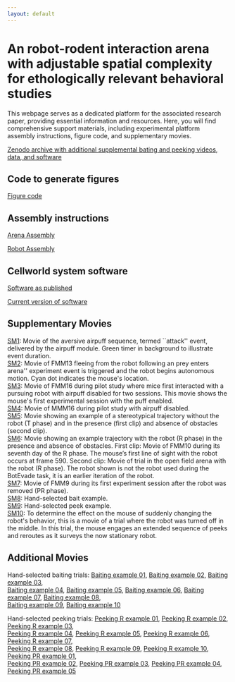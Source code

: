 ```yaml
---
layout: default
---
```

# An robot-rodent interaction arena with adjustable spatial complexity for ethologically relevant behavioral studies

This webpage serves as a dedicated platform for the associated research paper, providing essential information and resources.  Here, you will find comprehensive support materials, including experimental platform assembly instructions, figure code, and supplementary movies. 

[Zenodo archive with additional supplemental bating and peeking videos, data, and software](https://doi.org/10.5281/zenodo.10308436)

## Code to generate figures
[Figure code](https://colab.research.google.com/drive/1XQse5IhVzUngcO0sqSfA72_A3R13oN_s)

## Assembly instructions 

[Arena Assembly](https://github.com/cellworld/arena_assembly)

[Robot Assembly](https://github.com/cellworld/robot_assembly)

## Cellworld system software

[Software as published](https://github.com/cellworld/cellworld_methods_Cell_Reports)

[Current version of software](https://github.com/cellworld)

## Supplementary Movies

[SM1](https://drive.google.com/file/d/15kYQ08wkxQSVNKPTcDjExMeWcO-_lcIr/view?usp=drive_link): Movie of the aversive airpuff sequence, termed ``attack'' event, delivered by the airpuff module. Green timer in background to illustrate event duration.\
[SM2](https://drive.google.com/file/d/1CFKGqN_E3kLcLlZ1kaWFpweNhRsrIOGm/view?usp=drive_link): Movie of FMM13 fleeing from the robot following an prey enters arena'' experiment event is triggered and the robot begins autonomous motion. Cyan dot indicates the mouse's location.\
[SM3](https://drive.google.com/file/d/1hTnazNUwTexS4V1q34gw31Hbr2WWD43k/view?usp=drive_link): Movie of FMM16 during pilot study where mice first interacted with a pursuing robot with airpuff disabled for two sessions. This movie shows the mouse's first experimental session with the puff enabled.\
[SM4](https://drive.google.com/file/d/1HNPp-ZUfcWcXzqO9hbwgw8Wbi8MzIKxi/view?usp=drive_link): Movie of MMM16 during pilot study with airpuff disabled.\
[SM5](https://drive.google.com/file/d/1I4GmLt-zJu317692L_qIAbHeZkEBi_te/view?usp=drive_link): Movie showing an example of a stereotypical trajectory without the robot (T phase) and in the presence (first clip) and absence of obstacles
(second clip).  
[SM6](https://drive.google.com/file/d/1ITuEYMaQK5Dx2QBWYJRPyuGJCTomNtZU/view?usp=drive_link): Movie showing an example trajectory with the robot (R phase) in the presence and absence of obstacles. First clip: Movie of FMM10 during its seventh day of the R phase. The mouse’s first line of sight with the robot occurs at frame 590. Second clip: Movie of trial in the open field arena with the robot (R phase). The robot shown is not the robot used during the BotEvade task, it is an earlier iteration
of the robot.  
[SM7](https://drive.google.com/file/d/1g2lOW1llN4LFSv82--t0fAXqmXnw7gru/view?usp=drive_link): Movie of FMM9 during its first experiment session after the robot was removed (PR phase).        
[SM8](https://drive.google.com/file/d/1a2H_GFfH4ybiEwsobWq-ZyZ6sgH7nODA/view?usp=drive_link):  Hand-selected bait example.   
[SM9](https://drive.google.com/file/d/1wp97JFy9y6iO8BQkyy7jMH0DEnqbzOoQ/view?usp=drive_link): Hand-selected peek example.   
[SM10](https://drive.google.com/file/d/1kSjvDAjUnCyzDQue56vo5ga-isZFuUMm/view?usp=drive_link): To determine the effect on the mouse of suddenly changing the robot's behavior, this is a movie of a trial where the robot was turned off in the middle. In this trial, the mouse engages an extended sequence of peeks and reroutes as it surveys the now stationary robot.

## Additional Movies
Hand-selected baiting trials: 
[Baiting example 01](https://drive.google.com/file/d/1xqAcACRE8Epe_tkjJZIVoMsiXhiEgTix/view?usp=drive_link),
[Baiting example 02](https://drive.google.com/file/d/19_JMtEkDhKWE3OMEj9GZ_3kypgnRWoGu/view?usp=drive_link),
[Baiting example 03](https://drive.google.com/file/d/1umIsHTe7Y2AIUhnY2wDvUrrb1iW2jTPD/view?usp=drive_link),  
[Baiting example 04](https://drive.google.com/file/d/1LfJn5Qr90TYEAhsYlGQ9vt28iLYAuYQy/view?usp=drive_link), 
[Baiting example 05](https://drive.google.com/file/d/19FGqh2I9GfBb4cI1PjU43GsiM6al0lTL/view?usp=drive_link),
[Baiting example 06](https://drive.google.com/file/d/1Lku3I09aIRP2oLt77qmZ1DWj47fxXYfF/view?usp=drive_link),
[Baiting example 07](https://drive.google.com/file/d/1FlJM0WHxpAxLBqjTPFJqyPYCZ0IjeOCo/view?usp=drive_link),
[Baiting example 08](https://drive.google.com/file/d/1b5wqWPdpfVYMtawSb5LsR1lLe1KrOxd4/view?usp=drive_link),  
[Baiting example 09](https://drive.google.com/file/d/1ktO7j5lwiCYvh783-YKy0ANFPsk6WKoa/view?usp=drive_link),
[Baiting example 10](https://drive.google.com/file/d/12mGKSz3TDoQRfJFjUZbmbXCliqKFQct6/view?usp=drive_link)

Hand-selected peeking trials:
[Peeking R example 01](https://drive.google.com/file/d/1CtstpFcKw1e_bGbMuG9RhDcW-lnTJBhU/view?usp=drive_link),
[Peeking R example 02](https://drive.google.com/file/d/1Cuybs67eZWFv4pUpqjsbE3MEoXMD2hse/view?usp=drive_link),
[Peeking R example 03](https://drive.google.com/file/d/1D3PZWN7Rnz4n-5r9MyKd9CKAFwrR-BfJ/view?usp=drive_link),  
[Peeking R example 04](https://drive.google.com/file/d/1CxwrJpOwY0CDKImBWqWn48-HxntsMqim/view?usp=drive_link),
[Peeking R example 05](https://drive.google.com/file/d/1D4sQ2NQu6HcQZNY5snizhzaizkbkvEH3/view?usp=drive_link),
[Peeking R example 06](https://drive.google.com/file/d/1D820k9gtfVsrH2VZWGBY4p2tUCofsC6J/view?usp=drive_link),
[Peeking R example 07](https://drive.google.com/file/d/1DE1_0ezA1afaWahGJtmioMTWQiQPRjM2/view?usp=drive_link),  
[Peeking R example 08](https://drive.google.com/file/d/1DFNINl7bYIti1yhzQtmzLW2ypsG7ME3y/view?usp=drive_link),
[Peeking R example 09](https://drive.google.com/file/d/1DMpz_or6fctGEGNx0LWUvWgCqc3feHfr/view?usp=drive_link),
[Peeking R example 10](https://drive.google.com/file/d/1DVF-Ccn9dfIcpvFkhRjkywfrAUd1GaDX/view?usp=drive_link),
[Peeking PR example 01](https://drive.google.com/file/d/1DbTW91NXLAuByBZpeepkvT1u1fArNhMO/view?usp=drive_link),  
[Peeking PR example 02](https://drive.google.com/file/d/1D_m5R6VUJjVCxNg2mr5RwxgDnF6LXcuu/view?usp=drive_link),
[Peeking PR example 03](https://drive.google.com/file/d/1Ds4xuUQny11xWsW3vjc_ZV402Fqc1rWg/view?usp=drive_link),
[Peeking PR example 04](https://drive.google.com/file/d/1DjG-S2eLDT5BT88gD4s7XVpwmoeio4wA/view?usp=drive_link),
[Peeking PR example 05](https://drive.google.com/file/d/1DhZBDwWF3F6SxrAEtI_LgA8QhlVXPPbe/view?usp=drive_link)
